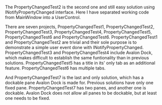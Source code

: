 The PropertyChangedTest2 is the second one and still easy solution using INotifyPropertyChanged
interface. Here I have separated working code from MainWindow into a UserControl. 

There are seven projects, PropertyChangedTest1, PropertyChangedTest2, PropertyChangedTest3, 
PropertyChangedTest4, PropertyChangedTest5, PropertyChangedTest6 and PropertyChangedTest6. 
PropertyChangedTest1 and PropertyChangedTest2 are trivial and their sole purpose is to 
demonstrate a simple user event done with INotifyPropertyChanged. PropertyChangedTest3 and 
PropertyChangedTest4 include Avalon Dock, which makes difficult to establish the same 
funtionality than in previous solutions. PropertyChangedTest5 has a title in its' only tab 
as an additional feature. PropertyChangedTest6 has multiple tabs.

And PropertyChangedTest7 is the last and only solution, which has a dockable pane Avalon Dock
is made for. Previous solutions have only one fixed pane. PropertyChangedTest7 has two panes, 
and another one is dockable. Avalon Dock does not allow all panes to be dockable, but at 
least one needs to be fixed.